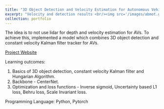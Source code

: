 ```yaml
---
title: "3D Object Detection and Velocity Estimation for Autonomous Vehicles"
excerpt: "Velocity and detection results <br/><img src='/images/abmot.gif' >" 
collection: portfolio
---
```


The idea is to not use lidar for depth and velocity estimation for AVs. To achieve this, implemented a model which combines 3D object detection and constant velocity Kalman filter tracker for AVs. 

[Project Website](https://sites.google.com/view/depth-and-velocity-mono-image/home?authuser=0)

Learning outcomes: 
1. Basics of 3D object detection, constant velocity Kalman filter and Hungarian Algorithm.
2. Backbone - CenterNet.
3. Optimization and loss functions - Inverse sigmoid, Uncertainty based L1 loss, Behru loss, Scale Invariant loss.


Programming Language:
Python, Pytorch
